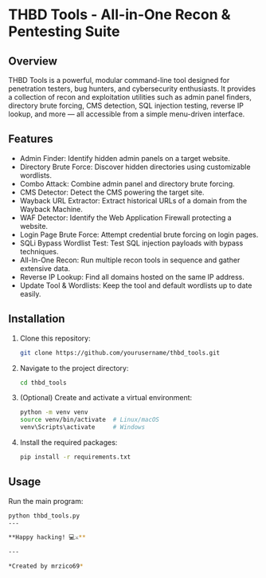 # THBD Tools - All-in-One Recon & Pentesting Suite

## Overview

THBD Tools is a powerful, modular command-line tool designed for penetration testers, bug hunters, and cybersecurity enthusiasts. It provides a collection of recon and exploitation utilities such as admin panel finders, directory brute forcing, CMS detection, SQL injection testing, reverse IP lookup, and more — all accessible from a simple menu-driven interface.

## Features

- Admin Finder: Identify hidden admin panels on a target website.
- Directory Brute Force: Discover hidden directories using customizable wordlists.
- Combo Attack: Combine admin panel and directory brute forcing.
- CMS Detector: Detect the CMS powering the target site.
- Wayback URL Extractor: Extract historical URLs of a domain from the Wayback Machine.
- WAF Detector: Identify the Web Application Firewall protecting a website.
- Login Page Brute Force: Attempt credential brute forcing on login pages.
- SQLi Bypass Wordlist Test: Test SQL injection payloads with bypass techniques.
- All-In-One Recon: Run multiple recon tools in sequence and gather extensive data.
- Reverse IP Lookup: Find all domains hosted on the same IP address.
- Update Tool & Wordlists: Keep the tool and default wordlists up to date easily.

## Installation

1. Clone this repository:
    ```bash
    git clone https://github.com/yourusername/thbd_tools.git
    ```
2. Navigate to the project directory:
    ```bash
    cd thbd_tools
    ```
3. (Optional) Create and activate a virtual environment:
    ```bash
    python -m venv venv
    source venv/bin/activate  # Linux/macOS
    venv\Scripts\activate     # Windows
    ```
4. Install the required packages:
    ```bash
    pip install -r requirements.txt
    ```

## Usage

Run the main program:
```bash
python thbd_tools.py
---

**Happy hacking! 💻⚔️**

---

*Created by mrzico69*
